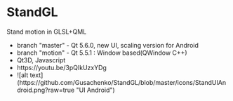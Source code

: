 # StandGL
Stand motion in GLSL+QML
  <ul>
  <li>branch "master" - Qt 5.6.0, new UI, scaling version for Android</li>
  <li>branch "motion" - Qt 5.5.1  : Window based(QWindow C++)</li> 
  <li>Qt3D, Javascript</li>
  <li>https://youtu.be/3pQIkUzxYDg</li>
  <li> 
![alt text](https://github.com/Gusachenko/StandGL/blob/master/icons/StandUIAndroid.png?raw=true "UI Android")</li>
  </ul>
